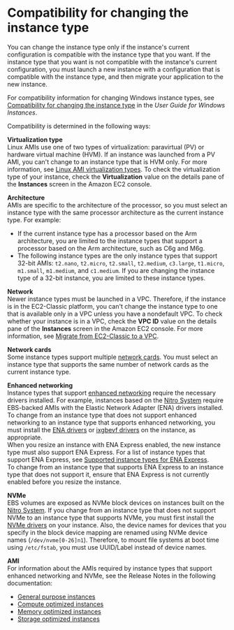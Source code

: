 # Compatibility for changing the instance type<a name="resize-limitations"></a>

You can change the instance type only if the instance's current configuration is compatible with the instance type that you want\. If the instance type that you want is not compatible with the instance's current configuration, you must launch a new instance with a configuration that is compatible with the instance type, and then migrate your application to the new instance\.

For compatibility information for changing Windows instance types, see [Compatibility for changing the instance type](https://docs.aws.amazon.com/AWSEC2/latest/WindowsGuide/resize-limitations.html) in the *User Guide for Windows Instances*\.

Compatibility is determined in the following ways:

**Virtualization type**  
Linux AMIs use one of two types of virtualization: paravirtual \(PV\) or hardware virtual machine \(HVM\)\. If an instance was launched from a PV AMI, you can't change to an instance type that is HVM only\. For more information, see [Linux AMI virtualization types](virtualization_types.md)\. To check the virtualization type of your instance, check the **Virtualization** value on the details pane of the **Instances** screen in the Amazon EC2 console\.

**Architecture**  
AMIs are specific to the architecture of the processor, so you must select an instance type with the same processor architecture as the current instance type\. For example:  
+ If the current instance type has a processor based on the Arm architecture, you are limited to the instance types that support a processor based on the Arm architecture, such as C6g and M6g\.
+ The following instance types are the only instance types that support 32\-bit AMIs: `t2.nano`, `t2.micro`, `t2.small`, `t2.medium`, `c3.large`, `t1.micro`, `m1.small`, `m1.medium`, and `c1.medium`\. If you are changing the instance type of a 32\-bit instance, you are limited to these instance types\.

**Network**  
Newer instance types must be launched in a VPC\. Therefore, if the instance is in the EC2\-Classic platform, you can't change the instance type to one that is available only in a VPC unless you have a nondefault VPC\. To check whether your instance is in a VPC, check the **VPC ID** value on the details pane of the **Instances** screen in the Amazon EC2 console\. For more information, see [Migrate from EC2\-Classic to a VPC](vpc-migrate.md)\.

**Network cards**  
Some instance types support multiple [network cards](using-eni.md#network-cards)\. You must select an instance type that supports the same number of network cards as the current instance type\.

**Enhanced networking**  
Instance types that support [enhanced networking](enhanced-networking.md) require the necessary drivers installed\. For example, instances based on the [Nitro System](instance-types.md#ec2-nitro-instances) require EBS\-backed AMIs with the Elastic Network Adapter \(ENA\) drivers installed\. To change from an instance type that does not support enhanced networking to an instance type that supports enhanced networking, you must install the [ENA drivers](enhanced-networking-ena.md) or [ixgbevf drivers](sriov-networking.md) on the instance, as appropriate\.  
When you resize an instance with ENA Express enabled, the new instance type must also support ENA Express\. For a list of instance types that support ENA Express, see [Supported instance types for ENA Express](ena-express.md#ena-express-supported-instance-types)\.  
To change from an instance type that supports ENA Express to an instance type that does not support it, ensure that ENA Express is not currently enabled before you resize the instance\.

**NVMe**  
EBS volumes are exposed as NVMe block devices on instances built on the [Nitro System](instance-types.md#ec2-nitro-instances)\. If you change from an instance type that does not support NVMe to an instance type that supports NVMe, you must first install the [NVMe drivers](nvme-ebs-volumes.md) on your instance\. Also, the device names for devices that you specify in the block device mapping are renamed using NVMe device names \(`/dev/nvme[0-26]n1`\)\. Therefore, to mount file systems at boot time using `/etc/fstab`, you must use UUID/Label instead of device names\.

**AMI**  
For information about the AMIs required by instance types that support enhanced networking and NVMe, see the Release Notes in the following documentation:  
+ [General purpose instances](general-purpose-instances.md)
+ [Compute optimized instances](compute-optimized-instances.md)
+ [Memory optimized instances](memory-optimized-instances.md)
+ [Storage optimized instances](storage-optimized-instances.md)